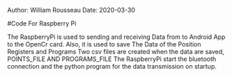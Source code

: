 Author: William Rousseau Date: 2020-03-30

#Code For Raspberry Pi

The RaspberryPi is used to sending and receiving Data from to Android App to the OpenCr card. Also, it is used to save The Data of the Position Registers and Programs Two csv files are created when the data are saved, POINTS_FILE AND PROGRAMS_FILE The RaspberryPi start the bluetooth connection and the python program for the data transmission on startup.

